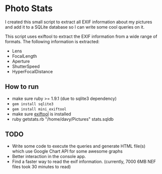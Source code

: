 Photo Stats
=================
I created this small script to extract all EXIF information about my pictures
and add it to a SQLite database so I can write some cool queries on it.

This script uses exiftool to extract the EXIF information from a wide range of
formats. The following information is extracted:

 - Lens
 - FocalLength
 - Aperture
 - ShutterSpeed
 - HyperFocalDistance

How to run
---------
 - make sure ruby >= 1.9.1 (due to sqlite3 dependency)
 - `gem install sqlite3`
 - `gem install mini_exiftool`
 - make sure [exiftool](http://www.sno.phy.queensu.ca/~phil/exiftool/) is
   installed
 - ruby getstats.rb "/home/davy/Pictures" stats.sqldb


TODO
---------
 - Write some code to execute the queries and generate HTML file(s) which use
   Google Chart API for some awesome graphs
 - Better interaction in the console app.
 - Find a faster way to read the exif information. (currently, 7000 6MB NEF
   files took 30 minutes to read)
